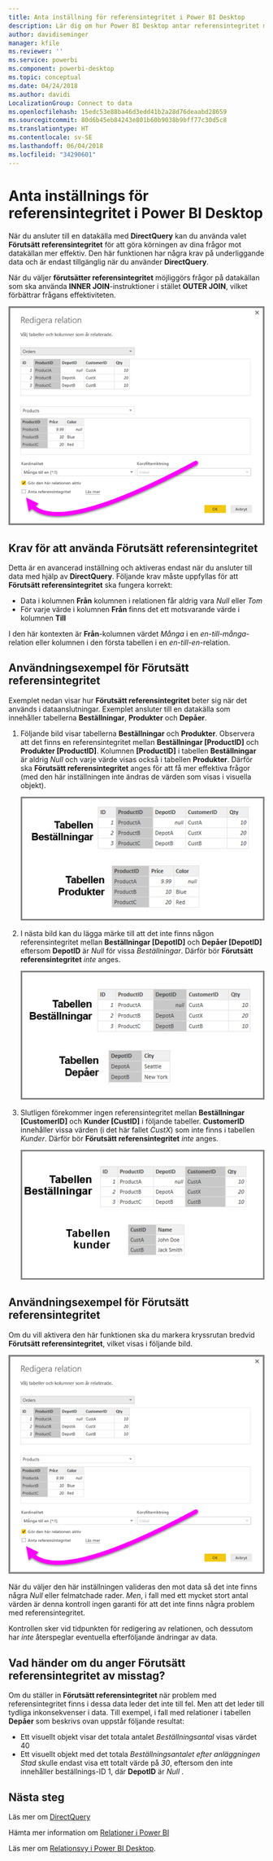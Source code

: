 ```yaml
---
title: Anta inställning för referensintegritet i Power BI Desktop
description: Lär dig om hur Power BI Desktop antar referensintegritet med DirectQuery
author: davidiseminger
manager: kfile
ms.reviewer: ''
ms.service: powerbi
ms.component: powerbi-desktop
ms.topic: conceptual
ms.date: 04/24/2018
ms.author: davidi
LocalizationGroup: Connect to data
ms.openlocfilehash: 15edc53e88ba46d3edd41b2a28d76deaabd28659
ms.sourcegitcommit: 80d6b45eb84243e801b60b9038b9bff77c30d5c8
ms.translationtype: HT
ms.contentlocale: sv-SE
ms.lasthandoff: 06/04/2018
ms.locfileid: "34290601"
---
```

# <a name="assume-referential-integrity-settings-in-power-bi-desktop"></a>Anta inställnings för referensintegritet i Power BI Desktop
När du ansluter till en datakälla med **DirectQuery** kan du använda valet **Förutsätt referensintegritet** för att göra körningen av dina frågor mot datakällan mer effektiv. Den här funktionen har några krav på underliggande data och är endast tillgänglig när du använder **DirectQuery**.

När du väljer **förutsätter referensintegritet** möjliggörs frågor på datakällan som ska använda **INNER JOIN**-instruktioner i stället **OUTER JOIN**, vilket förbättrar frågans effektiviteten.

![](media/desktop-assume-referential-integrity/assume-referential-integrity_1.png)

## <a name="requirements-for-using-assume-referential-integrity"></a>Krav för att använda Förutsätt referensintegritet
Detta är en avancerad inställning och aktiveras endast när du ansluter till data med hjälp av **DirectQuery**. Följande krav måste uppfyllas för att **Förutsätt referensintegritet** ska fungera korrekt:

* Data i kolumnen **Från** kolumnen i relationen får aldrig vara *Null* eller *Tom*
* För varje värde i kolumnen **Från** finns det ett motsvarande värde i kolumnen **Till**

I den här kontexten är **Från**-kolumnen värdet *Många* i en *en-till-många*-relation eller kolumnen i den första tabellen i en *en-till-en*-relation.

## <a name="example-of-using-assume-referential-integrity"></a>Användningsexempel för Förutsätt referensintegritet
Exemplet nedan visar hur **Förutsätt referensintegritet** beter sig när det används i dataanslutningar. Exemplet ansluter till en datakälla som innehåller tabellerna **Beställningar**, **Produkter** och **Depåer**.

1. Följande bild visar tabellerna **Beställningar** och **Produkter**. Observera att det finns en referensintegritet mellan **Beställningar [ProductID]** och **Produkter [ProductID]**. Kolumnen **[ProductID]** i tabellen **Beställningar** är aldrig *Null* och varje värde visas också i tabellen **Produkter**. Därför ska **Förutsätt referensintegritet** anges för att få mer effektiva frågor (med den här inställningen inte ändras de värden som visas i visuella objekt).
   
   ![](media/desktop-assume-referential-integrity/assume-referential-integrity_2.png)
2. I nästa bild kan du lägga märke till att det inte finns någon referensintegritet mellan **Beställningar [DepotID]** och **Depåer [DepotID]** eftersom **DepotID** är *Null*  för vissa *Beställningar*. Därför bör **Förutsätt referensintegritet** *inte* anges.
   
   ![](media/desktop-assume-referential-integrity/assume-referential-integrity_3.png)
3. Slutligen förekommer ingen referensintegritet mellan **Beställningar [CustomerID]** och **Kunder [CustID]** i följande tabeller. **CustomerID** innehåller vissa värden (i det här fallet *CustX*) som inte finns i tabellen *Kunder*. Därför bör **Förutsätt referensintegritet** *inte* anges.
   
   ![](media/desktop-assume-referential-integrity/assume-referential-integrity_4.png)

## <a name="setting-assume-referential-integrity"></a>Användningsexempel för Förutsätt referensintegritet
Om du vill aktivera den här funktionen ska du markera kryssrutan bredvid **Förutsätt referensintegritet**, vilket visas i följande bild.

![](media/desktop-assume-referential-integrity/assume-referential-integrity_1.png)

När du väljer den här inställningen valideras den mot data så det inte finns några *Null* eller felmatchade rader. *Men*, i fall med ett mycket stort antal värden är denna kontroll ingen garanti för att det inte finns några problem med referensintegritet.

Kontrollen sker vid tidpunkten för redigering av relationen, och dessutom har *inte* återspeglar eventuella efterföljande ändringar av data.

## <a name="what-happens-if-you-incorrectly-set-assume-referential-integrity"></a>Vad händer om du anger Förutsätt referensintegritet av misstag?
Om du ställer in **Förutsätt referensintegritet** när problem med referensintegritet finns i dessa data leder det inte till fel. Men att det leder till tydliga inkonsekvenser i data. Till exempel, i fall med relationer i tabellen **Depåer** som beskrivs ovan uppstår följande resultat:

* Ett visuellt objekt visar det totala antalet *Beställningsantal* visas värdet 40
* Ett visuellt objekt med det totala *Beställningsantalet efter anläggningen Stad* skulle endast visa ett totalt värde på *30*, eftersom den inte innehåller beställnings-ID 1, där **DepotID** är *Null* .

## <a name="next-steps"></a>Nästa steg
Läs mer om [DirectQuery](desktop-use-directquery.md)

Hämta mer information om [Relationer i Power BI](desktop-create-and-manage-relationships.md)

Läs mer om [Relationsvy i Power BI Desktop](desktop-relationship-view.md).

